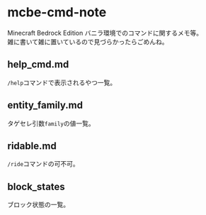 # mcbe-cmd-note
Minecraft Bedrock Edition バニラ環境でのコマンドに関するメモ等。  
雑に書いて雑に置いているので見づらかったらごめんね。

## help_cmd.md
`/help`コマンドで表示されるやつ一覧。

## entity_family.md
タゲセレ引数`family`の値一覧。

## ridable.md
`/ride`コマンドの可不可。

## block_states
ブロック状態の一覧。
